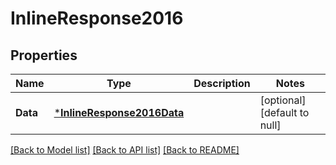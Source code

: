 # InlineResponse2016

## Properties
Name | Type | Description | Notes
------------ | ------------- | ------------- | -------------
**Data** | [***InlineResponse2016Data**](inline_response_201_6_data.md) |  | [optional] [default to null]

[[Back to Model list]](../README.md#documentation-for-models) [[Back to API list]](../README.md#documentation-for-api-endpoints) [[Back to README]](../README.md)


